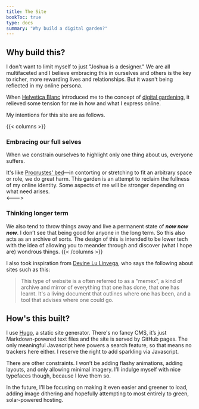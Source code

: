 ```yaml
---
title: The Site
bookToc: true
type: docs
summary: "Why build a digital garden?"
---
```


## Why build this?

I don't want to limit myself to just "Joshua is a designer." We are all multifaceted and I believe embracing this in ourselves and others is the key to richer, more rewarding lives and relationships. But it wasn't being reflected in my online persona.

When [Helvetica Blanc](https://helveticablanc.com) introduced me to the concept of [digital gardening](https://www.technologyreview.com/2020/09/03/1007716/digital-gardens-let-you-cultivate-your-own-little-bit-of-the-internet/), it relieved some tension for me in how and what I express online. 

My intentions for this site are as follows.

{{< columns >}}

### Embracing our full selves

When we constrain ourselves to highlight only one thing about us, everyone suffers. 

It's like [Procrustes' bed](https://en.wikipedia.org/wiki/Procrustes)—in contorting or stretching to fit an arbitrary space or role, we do great harm. This garden is an attempt to reclaim the fullness of my online identity. Some aspects of me will be stronger depending on what need arises.  
<--->
### Thinking longer term
We also tend to throw things away and live a permanent state of ___now now now___. I don’t see that being good for anyone in the long term. So this also acts as an archive of sorts. The design of this is intended to be lower tech with the idea of allowing you to meander through and discover (what I hope are) wondrous things.
{{< /columns >}}

I also took inspiration from [Devine Lu Linvega](https://wiki.xxiivv.com/site/home.html), who says the following about sites such as this:

> This type of website is a often referred to as a "memex", a kind of archive and mirror of everything that one has done, that one has learnt. It's a living document that outlines where one has been, and a tool that advises where one could go. 


## How's this built?
I use [Hugo](http://gohugo.io), a static site generator. There's no fancy CMS, it’s just Markdown-powered text files and the site is served by GitHub pages. The only meaningful Javascript here powers a search feature, so that means no trackers here either. I reserve the right to add sparkling via Javascript.

There are other constraints. I won’t be adding flashy animations, adding layouts, and only allowing minimal imagery. I’ll indulge myself with nice typefaces though, because I love them so. 

In the future, I'll be focusing on making it even easier and greener to load, adding image dithering and hopefully attempting to most entirely to green, solar-powered hosting.